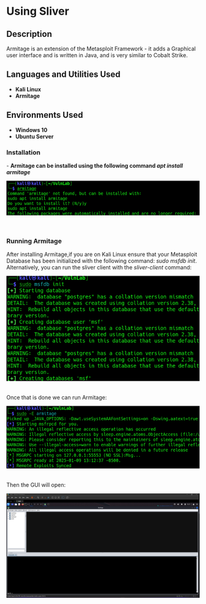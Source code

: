 <h1>Using Sliver</h1>

<h2>Description</h2>
Armitage is an extension of the Metasploit Framework - it adds a Graphical user interface and is written in Java, and is very similar to Cobalt Strike.
<br />


<h2>Languages and Utilities Used</h2>
 
- <b>Kali Linux</b>
- <b>Armitage</b>

<h2>Environments Used </h2>

- <b>Windows 10</b>
- <b>Ubuntu Server</b>

<h3>Installation</h3>
  - <b>Armitage can be installed using the following command <i>apt install armitage</i></b><br />
<p align="center">
  <img src="./imgs/install_armitage.png"/>
</p>
<br />
<h3>Running Armitage</h3>
After installing Armitage,if you are on Kali Linux ensure that your Metasploit Database has been initialized with the following command: <i>sudo msfdb init</i>. Alternatively, you can run the sliver client with the <i>sliver-client</i> command:<br />
<p align="center">
  <img src="./imgs/msfdb_init.png"/>
</p>
<br />
Once that is done we can run Armitage:<br />
<p align="center">
  <img src="./imgs/run_armitage.png"/>
</p>
<br />
Then the GUI will open:
<p align="center">
  <img src="./imgs/armitage_gui.png"/>
</p>
 <br />



 
<!--
 ```diff
- text in red
+ text in green
! text in orange
# text in gray
@@ text in purple (and bold)@@
```
--!>

